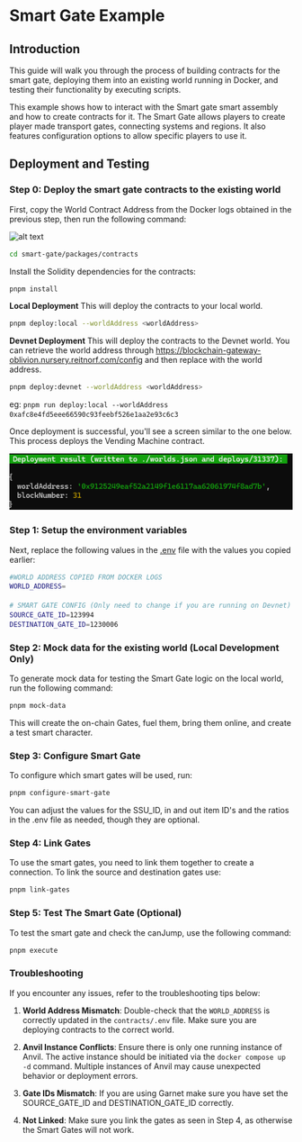 # Smart Gate Example

## Introduction
This guide will walk you through the process of building contracts for the smart gate, deploying them into an existing world running in Docker, and testing their functionality by executing scripts.

This example shows how to interact with the Smart gate smart assembly and how to create contracts for it. The Smart Gate allows players to create player made transport gates, connecting systems and regions. It also features configuration options to allow specific players to use it. 

## Deployment and Testing
### Step 0: Deploy the smart gate contracts to the existing world 
First, copy the World Contract Address from the Docker logs obtained in the previous step, then run the following command:

![alt text](../readme-imgs/docker_deployment.png)

```bash
cd smart-gate/packages/contracts
```

Install the Solidity dependencies for the contracts:
```bash
pnpm install
```

**Local Deployment**
This will deploy the contracts to your local world.
```bash
pnpm deploy:local --worldAddress <worldAddress> 
```

**Devnet Deployment**
This will deploy the contracts to the Devnet world. You can retrieve the world address through https://blockchain-gateway-oblivion.nursery.reitnorf.com/config and then replace <worldAddress> with the world address. 

```bash
pnpm deploy:devnet --worldAddress <worldAddress> 
```

eg: `pnpm run deploy:local --worldAddress 0xafc8e4fd5eee66590c93feebf526e1aa2e93c6c3`

Once deployment is successful, you'll see a screen similar to the one below. This process deploys the Vending Machine contract.

![alt text](./readme-imgs/deployment.png)

### Step 1: Setup the environment variables 
Next, replace the following values in the [.env](./packages/contracts/.env) file with the values you copied earlier:

```bash
#WORLD ADDRESS COPIED FROM DOCKER LOGS
WORLD_ADDRESS=

# SMART GATE CONFIG (Only need to change if you are running on Devnet)
SOURCE_GATE_ID=123994
DESTINATION_GATE_ID=1230006
```

### Step 2: Mock data for the existing world **(Local Development Only)**
To generate mock data for testing the Smart Gate logic on the local world, run the following command:

```bash
pnpm mock-data
```

This will create the on-chain Gates, fuel them, bring them online, and create a test smart character.

### Step 3: Configure Smart Gate
To configure which smart gates will be used, run:

```bash
pnpm configure-smart-gate
```

You can adjust the values for the SSU_ID, in and out item ID's and the ratios in the .env file as needed, though they are optional.

### Step 4: Link Gates
To use the smart gates, you need to link them together to create a connection. To link the source and destination gates use:

```bash copy
pnpm link-gates
```

### Step 5: Test The Smart Gate (Optional)
To test the smart gate and check the canJump, use the following command:

```bash
pnpm execute
```

### Troubleshooting

If you encounter any issues, refer to the troubleshooting tips below:

1. **World Address Mismatch**: Double-check that the `WORLD_ADDRESS` is correctly updated in the `contracts/.env` file. Make sure you are deploying contracts to the correct world.
   
2. **Anvil Instance Conflicts**: Ensure there is only one running instance of Anvil. The active instance should be initiated via the `docker compose up -d` command. Multiple instances of Anvil may cause unexpected behavior or deployment errors.

3. **Gate IDs Mismatch**: If you are using Garnet make sure you have set the SOURCE_GATE_ID and DESTINATION_GATE_ID correctly. 

4. **Not Linked**: Make sure you link the gates as seen in Step 4, as otherwise the Smart Gates will not work.

